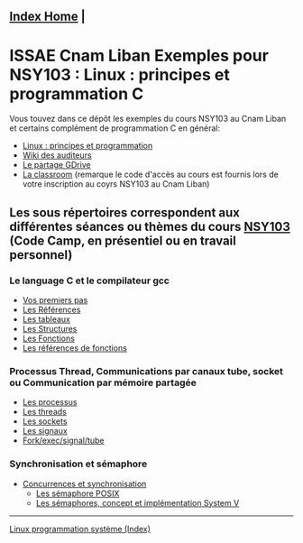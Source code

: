 [Index Home](/) |
----

# ISSAE Cnam Liban Exemples pour NSY103 : Linux : principes et programmation C

Vous touvez dans ce dépôt les exemples du cours NSY103 au Cnam Liban et certains complément de programmation C en général: 

 * [Linux : principes et programmation](http://cours.cofares.net/cours-du-cnam/linux-principes-et-programmation-nsy103)
 * [Wiki des auditeurs](http://wiki.cofares.net)
 * [Le partage GDrive](https://drive.google.com/drive/folders/0B2NK97qOKj2ja2xMbGx1NnZCdzA?usp=sharing)
 * [La classroom](https://classroom.google.com/u/2/c/MjQwOTg4MjI4OVpa) (remarque le code d'accès au cours est fournis lors de votre inscription au coyrs NSY103 au Cnam Liban)
 
## Les sous répertoires correspondent aux différentes séances ou thèmes du cours [NSY103](http://formation.cnam.fr/rechercher-par-discipline/linux-principes-et-programmation-208639.kjsp) (Code Camp, en présentiel ou en travail personnel)

### Le language C et le compilateur gcc

* [Vos premiers pas](GCC/PremiersProgrammes)
* [Les Références](GCC/lesReferences/)
* [Les tableaux](GCC/lesTableaux)
* [Les Structures](GCC/lesStructures)
* [Les Fonctions](GCC/lesFonctions)
* [Les références de fonctions](GCC/ReferenceFonctions)

### Processus Thread, Communications par canaux tube, socket ou Communication par mémoire partagée
* [Les processus]()
* [Les threads](BaseProgLinux/Threads)
* [Les sockets](Sockets)
* [Les signaux](BaseProgLinux/Signals)
* [Fork/exec/signal/tube](BaseProgLinux/)

### Synchronisation et sémaphore

* [Concurrences et synchronisation](ConcurenceEtSynchro)
  * [Les sémaphore POSIX](/BaseProgLinux/Threads/SemaphoreTh.md)
  * [Les sémaphores, concept et implémentation System V](/ProgAvancee/SemaphorePourProc/semaphor.md)

---

[Linux programmation système (Index)](/)
